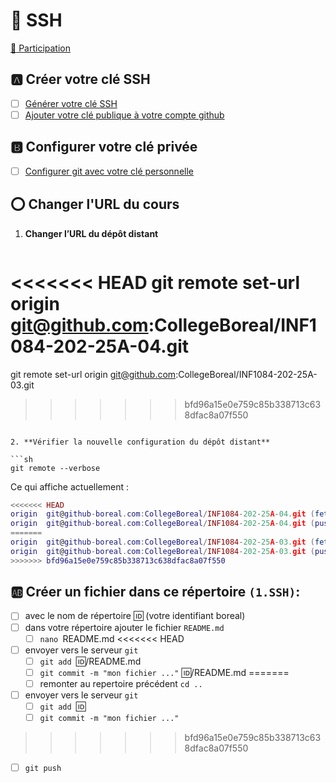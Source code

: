 # :key: SSH

[:tada: Participation](.scripts/Participation.md)

## :a: Créer votre clé SSH

- [ ] [Générer votre clé SSH](https://docs.github.com/en/authentication/connecting-to-github-with-ssh/generating-a-new-ssh-key-and-adding-it-to-the-ssh-agent#generating-a-new-ssh-key)
- [ ] [Ajouter votre clé publique à votre compte github](https://docs.github.com/en/authentication/connecting-to-github-with-ssh/adding-a-new-ssh-key-to-your-github-account)

## :b: Configurer votre clé privée

- [ ] [Configurer git avec votre clé personnelle](https://github.com/CollegeBoreal/Tutoriels/tree/main/0.GIT#secret-configurer-git-clé-personnelle-documentation)

## :o: Changer l'URL du cours

1. **Changer l’URL du dépôt distant**

   ```sh
<<<<<<< HEAD
   git remote set-url origin git@github.com:CollegeBoreal/INF1084-202-25A-04.git
=======
   git remote set-url origin git@github.com:CollegeBoreal/INF1084-202-25A-03.git
>>>>>>> bfd96a15e0e759c85b338713c638dfac8a07f550
   ```

2. **Vérifier la nouvelle configuration du dépôt distant**

   ```sh
   git remote --verbose
   ```

   Ce qui affiche actuellement :

   ```lua
<<<<<<< HEAD
   origin  git@github-boreal.com:CollegeBoreal/INF1084-202-25A-04.git (fetch)
   origin  git@github-boreal.com:CollegeBoreal/INF1084-202-25A-04.git (push)
=======
   origin  git@github-boreal.com:CollegeBoreal/INF1084-202-25A-03.git (fetch)
   origin  git@github-boreal.com:CollegeBoreal/INF1084-202-25A-03.git (push)
>>>>>>> bfd96a15e0e759c85b338713c638dfac8a07f550
   ```

## :ab: Créer un fichier dans ce répertoire `(1.SSH)`:

- [ ] avec le nom de répertoire :id: (votre identifiant boreal)
- [ ] dans votre répertoire ajouter le fichier `README.md`
  - [ ] `nano `README.md
<<<<<<< HEAD
- [ ] envoyer vers le serveur `git`
  - [ ] `git add `:id:/README.md
  - [ ] `git commit -m "mon fichier ..."` :id:/README.md
=======
  - [ ] remonter au repertoire précédent
        `cd ..`
- [ ] envoyer vers le serveur `git`
  - [ ] `git add `:id:
  - [ ] `git commit -m "mon fichier ..."`
>>>>>>> bfd96a15e0e759c85b338713c638dfac8a07f550
  - [ ] `git push`
